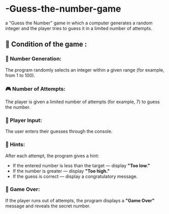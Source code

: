 # -Guess-the-number-game
a "Guess the Number" game in which a computer generates a random integer and the player tries to guess it in a limited number of attempts.

## 📌 Condition of the game :

### 🎯 Number Generation:

The program randomly selects an integer within a given range (for example, from 1 to 100).

### 🎮 Number of Attempts:

The player is given a limited number of attempts (for example, 7) to guess the number.

### 🧠 Player Input:

The user enters their guesses through the console.

### 💬 Hints:

After each attempt, the program gives a hint:

* If the entered number is less than the target — display **"Too low."**
* If the number is greater — display **"Too high."**
* If the guess is correct — display a congratulatory message.

### 🛑 Game Over:

If the player runs out of attempts, the program displays a **"Game Over"** message and reveals the secret number.

